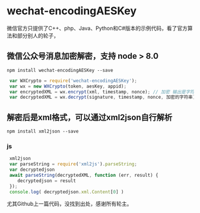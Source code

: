 # wechat-encodingAESKey

微信官方只提供了C++、php、Java、Python和C#版本的示例代码，看了官方算法和部分别人的轮子，

## 微信公众号消息加密解密，支持 node > 8.0

```shell
npm install wechat-encodingAESKey --save 
```


```javascript
 var WXCrypto = require('wechat-encodingAESKey');
 var wx = new WXCrypto(token, aesKey, appid);
 var encryptedXML = wx.encrypt(xml, timestamp, nonce); // 加密 输出是字符串
 var decryptedXML = wx.decrypt(signature, timestamp, nonce, 加密的字符串); //解密 输出是xml
```


## 解密后是xml格式，可以通过xml2json自行解析

```shell
npm install xml2json --save 
```

### js

```javascript
 xml2json
 var parseString = require('xml2js').parseString;
 var decryptedjson
 await parseString(decryptedXML, function (err, result) {
    decryptedjson = result
 });
 console.log( decryptedjson.xml.Content[0] )
```
 
 尤其Github上一篇代码，没找到出处，感谢所有轮主。
